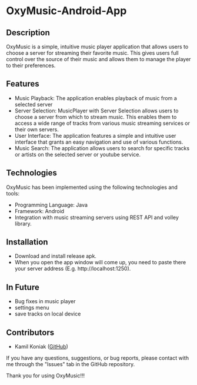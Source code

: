 # OxyMusic-Android-App

## Description

OxyMusic is a simple, intuitive music player application that allows users to choose a server for streaming their favorite music.
This gives users full control over the source of their music and allows them to manage the player to their preferences.

## Features

- Music Playback: The application enables playback of music from a selected server
- Server Selection: MusicPlayer with Server Selection allows users to choose a server from which to stream music. This enables them to access a wide range of tracks from various music streaming services or their own servers.
- User Interface: The application features a simple and intuitive user interface that grants an easy navigation and use of various functions.
- Music Search: The application allows users to search for specific tracks or artists on the selected server or youtube service.

## Technologies

OxyMusic has been implemented using the following technologies and tools:

- Programming Language: Java
- Framework: Android
- Integration with music streaming servers using REST API and volley library.

## Installation

- Download and install release apk.
- When you open the app window will come up, you need to paste there your server address (E.g. http://localhost:1250).

## In Future

- Bug fixes in music player
- settings menu
- save tracks on local device

## Contributors

- Kamil Koniak ([GitHub](https://github.com/Mavignate))

If you have any questions, suggestions, or bug reports, please contact with me through the "Issues" tab in the GitHub repository.

Thank you for using OxyMusic!!!
